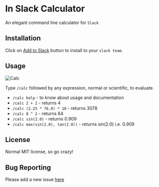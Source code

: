 # In Slack Calculator
An elegant command line calculator for `Slack`

## Installation

Click on [Add to Slack](http://slack-calc.herokuapp.com/) button to install to your `slack team`.

## Usage
![Calc](https://raw.githubusercontent.com/zomansud/calciSlackBot/master/calc.png)

Type `/calc` followed by any expression, normal or scientific, to evaluate.

- `/calc help` - to know about usage and documentation
- `/calc 2 + 2` - returns 4
- `/calc (2.25 * 76.0) * 18` - returns 3078
- `/calc 8 ^ 2` - returns 64
- `/calc sin(2.0)` - returns 0.909
- `/calc max(sin(2.0), tan(2.0))` - returns sin(2.0) i.e. 0.909
 
## License

Normal MIT license, so go crazy!

## Bug Reporting

Please add a new issue [here](https://github.com/zomansud/calciSlackBot/issues)
